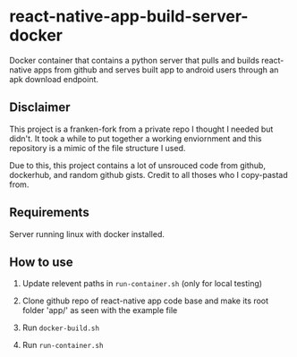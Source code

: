 # react-native-app-build-server-docker

Docker container that contains a python server that pulls and builds react-native apps from github and serves built app to android users through an apk download endpoint.

## Disclaimer

This project is a franken-fork from a private repo I thought I needed but didn't. It took a while to put together a working enviornment and this repository is a mimic of the file structure I used.

Due to this, this project contains a lot of unsrouced code from github, dockerhub, and random github gists. Credit to all thoses who I copy-pastad from.

## Requirements

Server running linux with docker installed.

## How to use

1. Update relevent paths in `run-container.sh` (only for local testing)

2. Clone github repo of react-native app code base and make its root folder 'app/' as seen with the example file

3. Run `docker-build.sh`

4. Run `run-container.sh`
